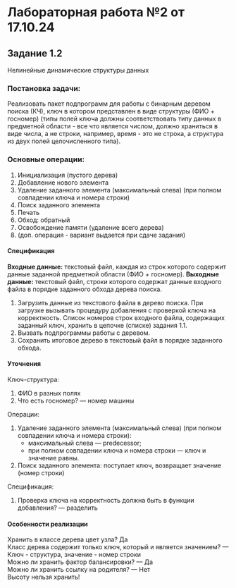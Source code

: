 # Лабораторная работа №2 от 17.10.24

## Задание 1.2
Нелинейные динамические структуры данных
### Постановка задачи:
Реализовать пакет подпрограмм для работы с бинарным деревом поиска (КЧ), ключ 
в котором представлен в виде структуры (ФИО + госномер) (типы полей ключа 
должны соответствовать типу данных в предметной области - все что является 
числом, должно храниться в виде числа, а не строки, например, время - это не 
строка, а структура из двух полей целочисленного типа).

### Основные операции:
1. Инициализация (пустого дерева)
2. Добавление нового элемента
3. Удаление заданного элемента (максимальный слева) (при полном совпадении 
ключа и номера строки)
4. Поиск заданного элемента
5. Печать
6. Обход: обратный
7. Освобождение памяти (удаление всего дерева)
8. (доп. операция - вариант выдается при сдаче задания)

#### Спецификация
**Входные данные:** текстовый файл, каждая из строк которого содержит данные 
заданной предметной области (ФИО + госномер).
**Выходные данные:** текстовый файл, строки которого содержат данные входного 
файла в порядке заданного обхода дерева поиска.
1. Загрузить данные из текстового файла в дерево поиска. При загрузке вызывать 
процедуру добавления с проверкой ключа на корректность. Список номеров строк 
входного файла, содержащих заданный ключ, хранить в цепочке (списке) задания 1.1.
2. Вызвать подпрограммы работы с деревом.
3. Сохранить итоговое дерево в текстовый файл в порядке заданного обхода.

#### Уточнения
Ключ-структура:
1. ФИО в разных полях  
2. Что есть госномер? — номер машины  

Операции:
1. Удаление заданного элемента (максимальный слева) (при полном совпадении
   ключа и номера строки):
    - максимальный слева — predecessor;
    - при полном совпадении ключа и номера строки — ключ и значение равны.
2. Поиск заданного элемента: поступает ключ, возвращает значение (номер строки)  

Спецификация:
1. Проверка ключа на корректность должна быть в функции добавления? — разделить  

#### Особенности реализации
Хранить в классе дерева цвет узла? Да  
Класс дерева содержит только ключ, который и является значением? — 
Ключ - структура, значение - номер строки  
Можно ли хранить фактор балансировки? — Да  
Можно ли хранить ссылку на родителя? — Нет  
Высоту нельзя хранить!  
